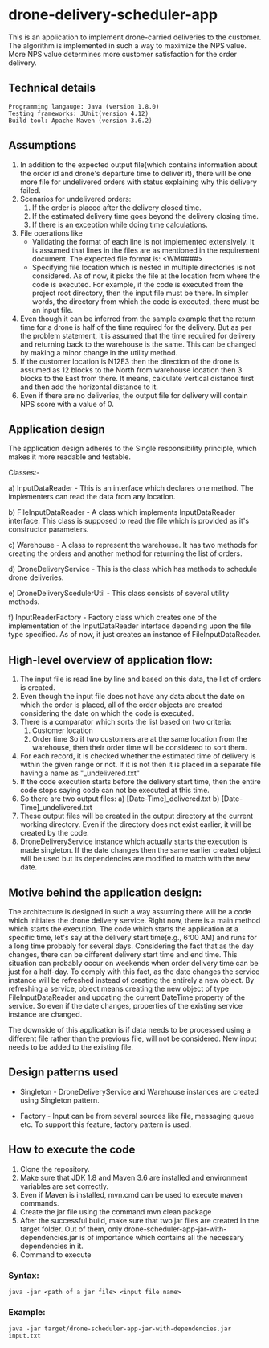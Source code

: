 # drone-delivery-scheduler-app

This is an application to implement drone-carried deliveries to the customer. The algorithm is implemented in such a way to maximize the NPS value. More NPS value determines more customer satisfaction for the order delivery.

## Technical details
	Programming langauge: Java (version 1.8.0)
	Testing frameworks: JUnit(version 4.12)
	Build tool: Apache Maven (version 3.6.2)
    
## Assumptions
1) In addition to the expected output file(which contains information about the order id and drone's departure time to deliver it), there will be one more file for undelivered orders with status explaining why this delivery failed.
2) Scenarios for undelivered orders:
    1. If the order is placed after the delivery closed time.
    2. If the estimated delivery time goes beyond the delivery closing time.
    3. If there is an exception while doing time calculations.
3) File operations like
    - Validating the format of each line is not implemented extensively. It is assumed that lines in the files are as mentioned in the requirement document. The expected file format is: <WM####> <Location> <Ordered at>
    - Specifying file location which is nested in multiple directories is not considered. As of now, it picks the file at the location from where the code is executed. For example, if the code is executed from the project root directory, then the input file must be there. In simpler words, the directory from which the code is executed, there must be an input file.
4) Even though it can be inferred from the sample example that the return time for a drone is half of the time required for the delivery. But as per the problem statement, it is assumed that the time required for delivery and returning back to the warehouse is the same. This can be changed by making a minor change in the utility method.
5) If the customer location is N12E3 then the direction of the drone is assumed as 12 blocks to the North from warehouse location then 3 blocks to the East from there. It means, calculate vertical distance first and then add the horizontal distance to it.
6) Even if there are no deliveries, the output file for delivery will contain NPS score with a value of 0.
    
    
## Application design
The application design adheres to the Single responsibility principle, which makes it more readable and testable. 

Classes:-

a) InputDataReader - This is an interface which declares one method. The implementers can read the data from any location.

b) FileInputDataReader - A class which implements InputDataReader interface. This class is supposed to read the file which is provided as it's constructor parameters.

c) Warehouse - A class to represent the warehouse. It has two methods for creating the orders and another method for returning the list of orders.

d) DroneDeliveryService - This is the class which has methods to schedule drone deliveries.

e) DroneDeliveryScedulerUtil - This class consists of several utility methods.

f) InputReaderFactory - Factory class which creates one of the implementation of the InputDataReader interface depending upon the file type specified. As of now, it just creates an instance of FileInputDataReader.
    
## High-level overview of application flow:
1. The input file is read line by line and based on this data, the list of orders is created.
2. Even though the input file does not have any data about the date on which the order is placed, all of the order objects are created considering the date on which the code is executed.
3. There is a comparator which sorts the list based on two criteria:
    1. Customer location
    2. Order time
    So if two customers are at the same location from the warehouse, then their order time will be considered to sort them.
4. For each record, it is checked whether the estimated time of delivery is within the given range or not. If it is not then it is placed in a separate file having a name as "<Date-Time>_undelivered.txt"
5. If the code execution starts before the delivery start time, then the entire code stops saying code can not be executed at this time.
6. So there are two output files:
    a) [Date-Time]_delivered.txt
    b) [Date-Time]_undelivered.txt
7. These output files will be created in the output directory at the current working directory. Even if the directory does not exist earlier, it will be created by the code.
8. DroneDeliveryService instance which actually starts the execution is made singleton. If the date changes then the same earlier created object will be used but its dependencies are modified to match with the new date.

## Motive behind the application design:
The architecture is designed in such a way assuming there will be a code which initiates the drone delivery service. Right now, there is a main method which starts the execution. The code which starts the application at a specific time, let's say at the delivery start time(e.g., 6:00 AM) and runs for a long time probably for several days. Considering the fact that as the day changes, there can be different delivery start time and end time. This situation can probably occur on weekends when order delivery time can be just for a half-day. To comply with this fact, as the date changes the service instance will be refreshed instead of creating the entirely a new object. By refreshing a service, object means creating the new object of type FileInputDataReader and updating the current DateTime property of the service. So even if the date changes, properties of the existing service instance are changed.

The downside of this application is if data needs to be processed using a different file rather than the previous file, will not be considered. New input needs to be added to the existing file.


## Design patterns used
- Singleton - DroneDeliveryService and Warehouse instances are created using Singleton pattern.

- Factory - Input can be from several sources like file, messaging queue etc. To support this feature, factory pattern is used.

## How to execute the code
1. Clone the repository.
2. Make sure that JDK 1.8 and Maven 3.6 are installed and environment variables are set correctly.
3. Even if Maven is installed, mvn.cmd can be used to execute maven commands.
4. Create the jar file using the command 
    mvn clean package
5. After the successful build, make sure that two jar files are created in the target folder. Out of them, only drone-scheduler-app-jar-with-dependencies.jar is of importance which contains all the necessary dependencies in it.
6. Command to execute 
### Syntax:
	java -jar <path of a jar file> <input file name>
### Example:
	java -jar target/drone-scheduler-app-jar-with-dependencies.jar input.txt

